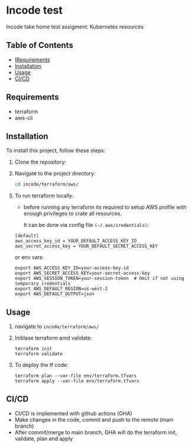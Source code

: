 # Incode test

Incode take home test assigment: Kubernetes resources

## Table of Contents

- [IRequirements](#Requirements)
- [Installation](#installation)
- [Usage](#usage)
- [CI/CD](#CI/CD)

## Requirements

- terraform
- aws-cli

## Installation

To install this project, follow these steps:

1. Clone the repository:

2. Navigate to the project directory:
    ```sh
    cd incode/terraform/aws/
    ```

3. To run terraform locally:
   - before running any terraform its required to setup AWS profile with enough privileges to crate all resources.

     It can be done via config file `(~/.aws/credentials)`:
   
     

    ```
    [default]
    aws_access_key_id = YOUR_DEFAULT_ACCESS_KEY_ID
    aws_secret_access_key = YOUR_DEFAULT_SECRET_ACCESS_KEY
    ```

    or env vars:

      ```
      export AWS_ACCESS_KEY_ID=your-access-key-id
      export AWS_SECRET_ACCESS_KEY=your-secret-access-key
      export AWS_SESSION_TOKEN=your-session-token  # Omit if not using temporary credentials
      export AWS_DEFAULT_REGION=us-west-2
      export AWS_DEFAULT_OUTPUT=json
      ```

## Usage

1. navigate to `incode/terraform/aws/`
2. Initilase terraform amd validate:

   ```
   terraform init
   terraform validate
   ```
3. To deploy the tf code:
   ```
   terraform plan --var-file env/terraform.tfvars
   terraform apply --var-file env/terraform.tfvars
   ```
## CI/CD

- CI/CD is implemented with github actions (GHA)
- Make changes in the code, commit and push to the remote (main branch)
- After commit/merge to main branch, GHA will do the terraform init, validate, plan and apply